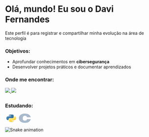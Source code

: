 # Olá, mundo! Eu sou o Davi Fernandes

Este perfil é para registrar e compartilhar minha evolução na área de tecnologia

### Objetivos:
- Aprofundar conhecimentos em **cibersegurança**
- Desenvolver projetos práticos e documentar aprendizados

### Onde me encontrar:
<div>
  <a href="https://www.linkedin.com/in/davifss" target="_blank">
    <img src="https://img.shields.io/badge/LinkedIn-0A66C2?style=for-the-badge&logo=linkedin&logoColor=white">
  </a>
  <a href="mailto:davifernandesserra@gmail.com" target="_blank">
    <img src="https://img.shields.io/badge/Gmail-D14836?style=for-the-badge&logo=gmail&logoColor=white">
  </a>
</div>

##

### Estudando:
<p><img align="center" alt="Davi-Python" height="30" width="40" src="https://raw.githubusercontent.com/devicons/devicon/master/icons/python/python-original.svg">
<img align="center" alt="Davi-C" height="30" width="40" src="https://raw.githubusercontent.com/devicons/devicon/master/icons/c/c-original.svg"></p>

![Snake animation](https://github.com/Sales-Py/Sales-Py/blob/output/dist/snake.svg)

